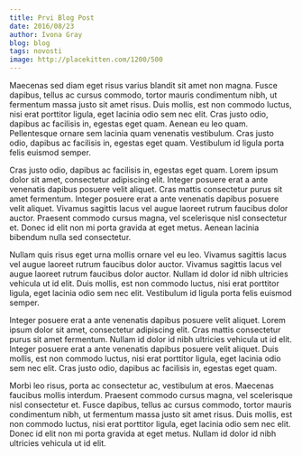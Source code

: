 ```yaml
---
title: Prvi Blog Post
date: 2016/08/23
author: Ivona Gray
blog: blog
tags: novosti
image: http://placekitten.com/1200/500
---
```

Maecenas sed diam eget risus varius blandit sit amet non magna. Fusce dapibus, tellus ac cursus commodo, tortor mauris condimentum nibh, ut fermentum massa justo sit amet risus. Duis mollis, est non commodo luctus, nisi erat porttitor ligula, eget lacinia odio sem nec elit. Cras justo odio, dapibus ac facilisis in, egestas eget quam. Aenean eu leo quam. Pellentesque ornare sem lacinia quam venenatis vestibulum. Cras justo odio, dapibus ac facilisis in, egestas eget quam. Vestibulum id ligula porta felis euismod semper.

Cras justo odio, dapibus ac facilisis in, egestas eget quam. Lorem ipsum dolor sit amet, consectetur adipiscing elit. Integer posuere erat a ante venenatis dapibus posuere velit aliquet. Cras mattis consectetur purus sit amet fermentum. Integer posuere erat a ante venenatis dapibus posuere velit aliquet. Vivamus sagittis lacus vel augue laoreet rutrum faucibus dolor auctor. Praesent commodo cursus magna, vel scelerisque nisl consectetur et. Donec id elit non mi porta gravida at eget metus. Aenean lacinia bibendum nulla sed consectetur.

Nullam quis risus eget urna mollis ornare vel eu leo. Vivamus sagittis lacus vel augue laoreet rutrum faucibus dolor auctor. Vivamus sagittis lacus vel augue laoreet rutrum faucibus dolor auctor. Nullam id dolor id nibh ultricies vehicula ut id elit. Duis mollis, est non commodo luctus, nisi erat porttitor ligula, eget lacinia odio sem nec elit. Vestibulum id ligula porta felis euismod semper.

Integer posuere erat a ante venenatis dapibus posuere velit aliquet. Lorem ipsum dolor sit amet, consectetur adipiscing elit. Cras mattis consectetur purus sit amet fermentum. Nullam id dolor id nibh ultricies vehicula ut id elit. Integer posuere erat a ante venenatis dapibus posuere velit aliquet. Duis mollis, est non commodo luctus, nisi erat porttitor ligula, eget lacinia odio sem nec elit. Cras justo odio, dapibus ac facilisis in, egestas eget quam.

Morbi leo risus, porta ac consectetur ac, vestibulum at eros. Maecenas faucibus mollis interdum. Praesent commodo cursus magna, vel scelerisque nisl consectetur et. Fusce dapibus, tellus ac cursus commodo, tortor mauris condimentum nibh, ut fermentum massa justo sit amet risus. Duis mollis, est non commodo luctus, nisi erat porttitor ligula, eget lacinia odio sem nec elit. Donec id elit non mi porta gravida at eget metus. Nullam id dolor id nibh ultricies vehicula ut id elit.